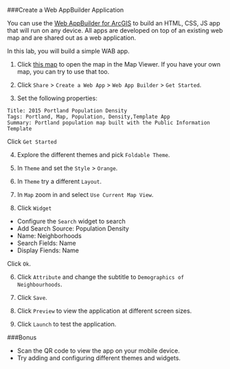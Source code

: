###Create a Web AppBuilder Application

You can use the [Web AppBuilder for ArcGIS](http://doc.arcgis.com/en/web-appbuilder/) to build an HTML, CSS, JS app that will run on any device. All apps are developed on top of an existing web map and are shared out as a web application.

In this lab, you will build a simple WAB app.

1. Click [this map](http://www.arcgis.com/home/webmap/viewer.html?webmap=7186a92406194797aa518c06c189a71f) to open the map in the Map Viewer. If you have your own map, you can try to use that too.

2. Click `Share` > `Create a Web App` > `Web App Builder` > `Get Started`.

3. Set the following properties:

 ```
 Title: 2015 Portland Population Density
 Tags: Portland, Map, Population, Density,Template App
 Summary: Portland population map built with the Public Information Template
 ```

 Click `Get Started`

4. Explore the different themes and pick `Foldable Theme`.

5. In `Theme` and set the `Style` > `Orange`.

6. In `Theme` try a different `Layout`.

6. In `Map` zoom in and select `Use Current Map View`.

7. Click `Widget`

 * Configure the `Search` widget to search
 * Add Search Source: Population Density
 * Name: Neighborhoods
 * Search Fields: Name
 * Display Fiends: Name

 Click `Ok`.

6. Click `Attribute` and change the subtitle to `Demographics of Neighbourhoods`.

7. Click `Save`.

8. Click `Preview` to view the application at different screen sizes.

9. Click `Launch` to test the application.

###Bonus
* Scan the QR code to view the app on your mobile device.
* Try adding and configuring different themes and widgets.
